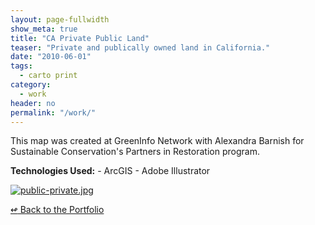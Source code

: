 ```yaml
---
layout: page-fullwidth
show_meta: true
title: "CA Private Public Land"
teaser: "Private and publically owned land in California."
date: "2010-06-01"
tags:
  - carto print 
category:
  - work
header: no
permalink: "/work/"
---
```



This map was created at GreenInfo Network with Alexandra Barnish for Sustainable Conservation's Partners in Restoration program.

<strong>Technologies Used:</strong>  - ArcGIS  - Adobe Illustrator 

  <a href="{{site.url}}{{site.baseurl}}/images/public-private.jpg" target="_blank">
    <img class="portfolio" src="{{site.url}}{{site.baseurl}}/images/public-private.jpg" alt="public-private.jpg">
  </a>



[<span class="back-arrow">&#8619;</span> Back to the Portfolio](/work/work.md)